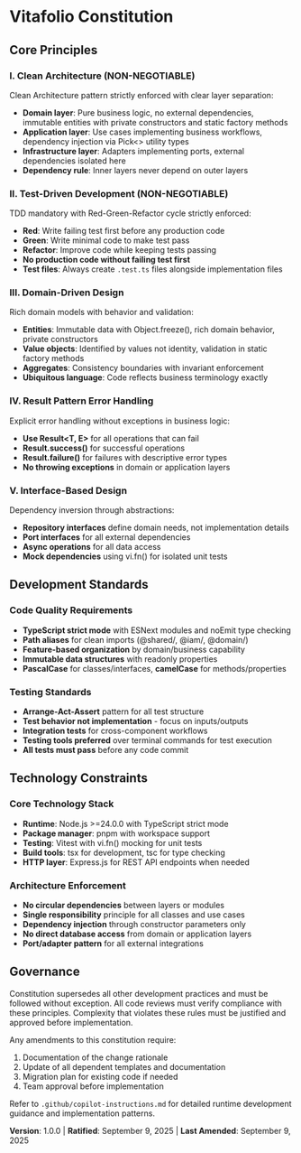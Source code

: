 # Vitafolio Constitution

## Core Principles

### I. Clean Architecture (NON-NEGOTIABLE)

Clean Architecture pattern strictly enforced with clear layer separation:

- **Domain layer**: Pure business logic, no external dependencies, immutable entities with private constructors and static factory methods
- **Application layer**: Use cases implementing business workflows, dependency injection via Pick<> utility types
- **Infrastructure layer**: Adapters implementing ports, external dependencies isolated here
- **Dependency rule**: Inner layers never depend on outer layers

### II. Test-Driven Development (NON-NEGOTIABLE)

TDD mandatory with Red-Green-Refactor cycle strictly enforced:

- **Red**: Write failing test first before any production code
- **Green**: Write minimal code to make test pass
- **Refactor**: Improve code while keeping tests passing
- **No production code without failing test first**
- **Test files**: Always create `.test.ts` files alongside implementation files

### III. Domain-Driven Design

Rich domain models with behavior and validation:

- **Entities**: Immutable data with Object.freeze(), rich domain behavior, private constructors
- **Value objects**: Identified by values not identity, validation in static factory methods
- **Aggregates**: Consistency boundaries with invariant enforcement
- **Ubiquitous language**: Code reflects business terminology exactly

### IV. Result Pattern Error Handling

Explicit error handling without exceptions in business logic:

- **Use Result<T, E>** for all operations that can fail
- **Result.success()** for successful operations
- **Result.failure()** for failures with descriptive error types
- **No throwing exceptions** in domain or application layers

### V. Interface-Based Design

Dependency inversion through abstractions:

- **Repository interfaces** define domain needs, not implementation details
- **Port interfaces** for all external dependencies
- **Async operations** for all data access
- **Mock dependencies** using vi.fn() for isolated unit tests

## Development Standards

### Code Quality Requirements

- **TypeScript strict mode** with ESNext modules and noEmit type checking
- **Path aliases** for clean imports (@shared/, @iam/, @domain/)
- **Feature-based organization** by domain/business capability
- **Immutable data structures** with readonly properties
- **PascalCase** for classes/interfaces, **camelCase** for methods/properties

### Testing Standards

- **Arrange-Act-Assert** pattern for all test structure
- **Test behavior not implementation** - focus on inputs/outputs
- **Integration tests** for cross-component workflows
- **Testing tools preferred** over terminal commands for test execution
- **All tests must pass** before any code commit

## Technology Constraints

### Core Technology Stack

- **Runtime**: Node.js >=24.0.0 with TypeScript strict mode
- **Package manager**: pnpm with workspace support
- **Testing**: Vitest with vi.fn() mocking for unit tests
- **Build tools**: tsx for development, tsc for type checking
- **HTTP layer**: Express.js for REST API endpoints when needed

### Architecture Enforcement

- **No circular dependencies** between layers or modules
- **Single responsibility** principle for all classes and use cases
- **Dependency injection** through constructor parameters only
- **No direct database access** from domain or application layers
- **Port/adapter pattern** for all external integrations

## Governance

Constitution supersedes all other development practices and must be followed without exception. All code reviews must verify compliance with these principles. Complexity that violates these rules must be justified and approved before implementation.

Any amendments to this constitution require:

1. Documentation of the change rationale
2. Update of all dependent templates and documentation
3. Migration plan for existing code if needed
4. Team approval before implementation

Refer to `.github/copilot-instructions.md` for detailed runtime development guidance and implementation patterns.

**Version**: 1.0.0 | **Ratified**: September 9, 2025 | **Last Amended**: September 9, 2025

